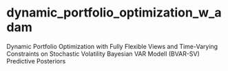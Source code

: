 # dynamic_portfolio_optimization_w_adam
Dynamic Portfolio Optimization with Fully Flexible Views and Time-Varying Constraints on Stochastic Volatility Bayesian VAR Modell (BVAR-SV) Predictive Posteriors
